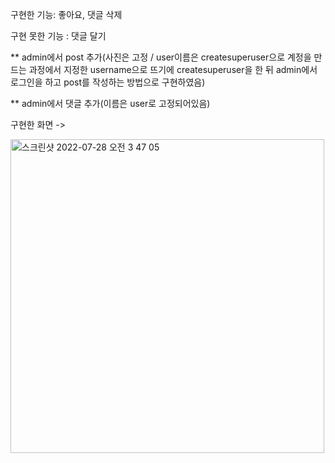 구현한 기능: 좋아요, 댓글 삭제

구현 못한 기능 : 댓글 달기


** admin에서 post 추가(사진은 고정 / user이름은 createsuperuser으로 계정을 만드는 과정에서 지정한 username으로 뜨기에 createsuperuser을 한 뒤 admin에서 로그인을 하고 post를 작성하는 방법으로 구현하였음) 

** admin에서 댓글 추가(이름은 user로 고정되어있음) 


구현한 화면 -> 

<img width="502" alt="스크린샷 2022-07-28 오전 3 47 05" src="https://user-images.githubusercontent.com/108219121/181348966-6bc10304-c5a9-4214-adde-c066fa1641d8.png">
